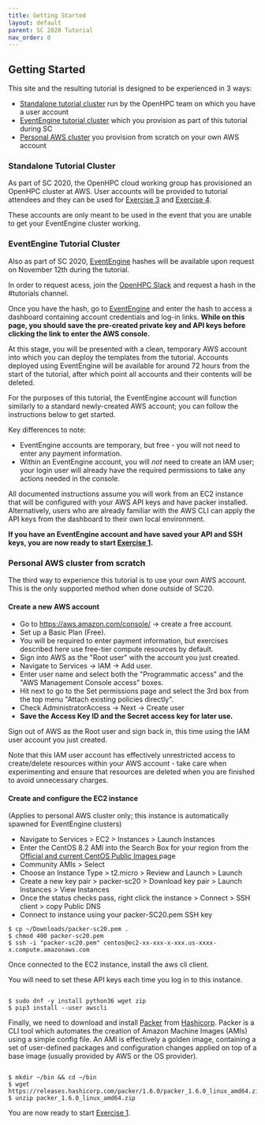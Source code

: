 ```yaml
---
title: Getting Started 
layout: default
parent: SC 2020 Tutorial
nav_order: 0
---
```


## Getting Started


This site and the resulting tutorial is designed to be experienced in 3 ways:
* [Standalone tutorial cluster](#standalone-tutorial-cluster) run by the OpenHPC team on which you have a user account
* [EventEngine tutorial cluster](#eventengine-tutorial-cluster) which you provision as part of this tutorial during SC
* [Personal AWS cluster](#personal-aws-cluster-from-scratch) you provision from scratch on your own AWS account

### Standalone Tutorial Cluster

As part of SC 2020, the OpenHPC cloud working group has provisioned an OpenHPC cluster at AWS. 
User accounts will be provided to tutorial attendees and they can be used for [Exercise 3](exercise3.html) and [Exercise 4](exercise4.html).

These accounts are only meant to be used in the event that you are unable to get your EventEngine cluster working. 

### EventEngine Tutorial Cluster

Also as part of SC 2020,
[EventEngine](https://dashboard.eventengine.run/login) hashes will be available
upon request on November 12th during the tutorial.

In order to request acess, join the [OpenHPC
Slack](https://join.slack.com/t/openhpc/shared_invite/enQtODAyNTgyMTUyNDUwLWIyMjc5MmJlMjJlY2ExNzYyYzcyN2M3OTkyMTcwOWI4YzlkMmEyMzIzODZhYzIxYzIwZDE2NWEyNmMzNzVhMTY)
and request a hash in the #tutorials channel.

Once you have the hash, go to [EventEngine](https://dashboard.eventengine.run/login) and enter the hash to access a dashboard containing 
account credentials and log-in links. **While on this page, you should save the pre-created private key and API keys before clicking the link 
to enter the AWS console.**

At this stage, you will be presented with a clean, temporary AWS account into which you can deploy the templates from the tutorial. 
Accounts deployed using EventEngine will be available for around 72 hours from the start of the tutorial, after which point all accounts 
and their contents will be deleted.

For the purposes of this tutorial, the EventEngine account will function similarly to a standard newly-created AWS account; 
you can follow the instructions below to get started. 

Key differences to note:
* EventEngine accounts are temporary, but free - you will not need to enter any payment information.
* Within an EventEngine account, you will *not* need to create an IAM user; 
your login user will already have the required permissions to take any actions needed in the console.

All documented instructions assume you will work from an EC2 instance that will be configured with your AWS API keys 
and have packer installed.
Alternatively, users who are already familiar with the AWS CLI can apply the API keys from the dashboard to their own local environment.

**If you have an EventEngine account and have saved your API and SSH keys, you are now ready to start [Exercise 1](exercise1.html).**

### Personal AWS cluster from scratch

The third way to experience this tutorial is to use your own AWS account. This is the only supported method when done outside of SC20.

#### Create a new AWS account

* Go to https://aws.amazon.com/console/ -> create a free account.
* Set up a Basic Plan (Free).
* You will be required to enter payment information, but exercises described here use free-tier compute resources by default.
* Sign into AWS as the "Root user" with the account you just created.
* Navigate to Services -> IAM -> Add user.
* Enter user name and select both the "Programmatic access" and the "AWS Management Console access" boxes.
* Hit next to go to the Set permissions page and select the 3rd box from the top menu "Attach existing policies directly".
* Check AdministratorAccess -> Next -> Create user
* **Save the Access Key ID and the Secret access key for later use.**

Sign out of AWS as the Root user and sign back in, this time using the IAM user account you just created.

Note that this IAM user account has effectively unrestricted access to create/delete resources within your AWS account - take care when experimenting and ensure that resources are deleted when you are finished to avoid unnecessary charges.


#### Create and configure the EC2 instance

(Applies to personal AWS cluster only; this instance is automatically spawned for EventEngine clusters)

* Navigate to Services > EC2 > Instances > Launch Instances
* Enter the CentOS 8.2 AMI into the Search Box for your region from the [Official and current CentOS Public Images
](https://wiki.centos.org/Cloud/AWS) page
* Community AMIs > Select
* Choose an Instance Type > t2.micro > Review and Launch > Launch
* Create a new key pair > packer-sc20 > Download key pair > Launch Instances > View Instances
* Once the status checks pass, right click the instance > Connect > SSH client > copy Public DNS
* Connect to instance using your packer-SC20.pem SSH key

```console
$ cp ~/Downloads/packer-sc20.pem .
$ chmod 400 packer-sc20.pem
$ ssh -i "packer-sc20.pem" centos@ec2-xx-xxx-x-xxx.us-xxxx-x.compute.amazonaws.com
```


Once connected to the EC2 instance, install the aws cli client.

You will need to set these API keys each time you log in to this instance.


~~~console

$ sudo dnf -y install python36 wget zip 
$ pip3 install --user awscli

~~~

Finally, we need to download and install [Packer](https://www.packer.io/) from [Hashicorp](https://www.hashicorp.com/). Packer is a CLI tool which automates the creation of Amazon Machine Images (AMIs) using a simple config file. An AMI is effectively a golden image, containing a set of user-defined packages and configuration changes applied on top of a base image (usually provided by AWS or the OS provider).

~~~console

$ mkdir ~/bin && cd ~/bin
$ wget https://releases.hashicorp.com/packer/1.6.0/packer_1.6.0_linux_amd64.zip 
$ unzip packer_1.6.0_linux_amd64.zip

~~~


You are now ready to start [Exercise 1](exercise1.html).
